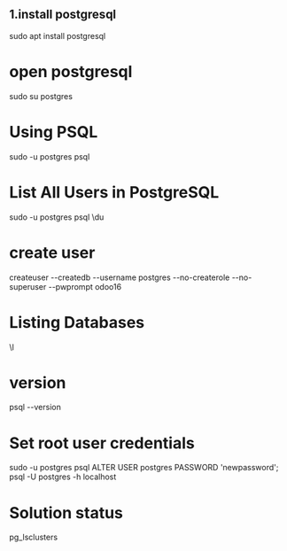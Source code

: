 
## 1.install postgresql

  sudo apt install postgresql

# open postgresql

sudo su postgres

# Using PSQL

sudo -u postgres psql

# List All Users in PostgreSQL

sudo -u postgres psql
\du

# create user

createuser --createdb --username postgres --no-createrole --no-superuser --pwprompt odoo16

# Listing Databases

\l

# version

psql --version

# Set root user credentials

sudo -u postgres psql
ALTER USER postgres PASSWORD 'newpassword';
psql -U postgres -h localhost

# Solution status

pg_lsclusters

